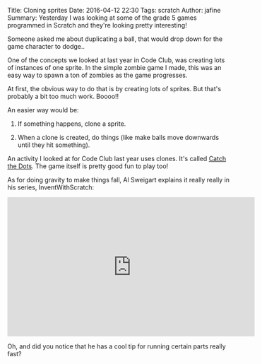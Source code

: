 Title: Cloning sprites
Date: 2016-04-12 22:30
Tags: scratch
Author: jafine
Summary: Yesterday I was looking at some of the grade 5 games programmed in Scratch and they're looking pretty interesting!

Someone asked me about duplicating a ball, that would drop down for the game character to dodge..

One of the concepts we looked at last year in Code Club, was creating lots of instances of one sprite. In the simple zombie game I made, this was an easy way to spawn a ton of zombies as the game progresses.

At first, the obvious way to do that is by creating lots of sprites. But that's probably a bit too much work. Boooo!!

An easier way would be:

 1. If something happens, clone a sprite.

 2. When a clone is created, do things (like make balls move downwards until they hit something).

An activity I looked at for Code Club last year uses clones. It's called [Catch the Dots](http://projects.codeclubworld.org/en-GB/02_scratch_02/04/Catch%20the%20Dots.html). The game itself is pretty good fun to play too!

As for doing gravity to make things fall, Al Sweigart explains it really really in his series, InventWithScratch:

<iframe width="560" height="315" src="https://www.youtube.com/embed/oRBfjK-qeXE" frameborder="0" allowfullscreen></iframe>

Oh, and did you notice that he has a cool tip for running certain parts really fast?
